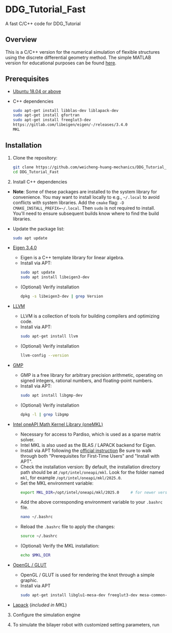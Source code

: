 # DDG_Tutorial_Fast
A fast C/C++ code for DDG_Tutorial

## Overview

This is a C/C++ version for the numerical simulation of flexible structures using the discrete differential geometry method. The simple MATLAB version for educational purposes can be found [here](https://github.com/weicheng-huang-mechanics/DDG_Tutorial).

## Prerequisites

- [Ubuntu 18.04 or above](https://ubuntu.com/tutorials/install-ubuntu-desktop#1-overview)
- C++ dependencies
     
   ```bash
   sudo apt-get install libblas-dev liblapack-dev
   sudo apt-get install gfortran
   sudo apt-get install freeglut3-dev
   https://gitlab.com/libeigen/eigen/-/releases/3.4.0
   MKL
   ```

## Installation

1. Clone the repository:
   ```bash
   git clone https://github.com/weicheng-huang-mechanics/DDG_Tutorial_Fast.git
   cd DDG_Tutorial_Fast
   ```
   
2. Install C++ dependencies

- **Note**: Some of these packages are installed to the system library for convenience. You may want to install locally to e.g., `~/.local` to avoid conflicts with system libraries. Add the `cmake` flag: `-D CMAKE_INSTALL_PREFIX=~/.local`. Then `sudo` is not required to install. You'll need to ensure subsequent builds know where to find the build libraries.
- Update the package list:
  ```bash
  sudo apt update
  ```
    
- [Eigen 3.4.0](http://eigen.tuxfamily.org/index.php?title=Main_Page)
  - Eigen is a C++ template library for linear algebra.
  - Install via APT:
    ```bash
    sudo apt update
    sudo apt install libeigen3-dev
    ```
  - (Optional) Verify installation
    ```bash
    dpkg -s libeigen3-dev | grep Version
    ```

- [LLVM](https://releases.llvm.org/download.html)
  - LLVM is a collection of tools for building compilers and optimizing code.
  - Install via APT:
    ```bash
    sudo apt-get install llvm
    ```
  - (Optional) Verify installation
    ```bash
    llvm-config --version
    ```
    
- [GMP](https://gmplib.org/)
  - GMP is a free library for arbitrary precision arithmetic, operating on signed integers, rational numbers, and floating-point numbers.
  - Install via APT:
    ```bash
    sudo apt install libgmp-dev
    ```
  - (Optional) Verify installation
    ```bash
    dpkg -l | grep libgmp
    ```

- [Intel oneAPI Math Kernel Library (oneMKL)](https://www.intel.com/content/www/us/en/developer/tools/oneapi/onemkl-download.html?operatingsystem=linux&distributions=webdownload&options=online)
  - Necessary for access to Pardiso, which is used as a sparse matrix solver.
  - Intel MKL is also used as the BLAS / LAPACK backend for Eigen.
  - Install via APT following the [official instruction](https://www.intel.com/content/www/us/en/developer/tools/oneapi/onemkl-download.html?operatingsystem=linux&linux-install=apt) Be sure to walk through both "Prerequisites for First-Time Users" and "Install with APT".
  - Check the installation version:
    By default, the installation directory path should be at `/opt/intel/oneapi/mkl`.
    Look for the folder named `mkl`, for example `/opt/intel/oneapi/mkl/2025.0`.
  - Set the MKL environment variable:
    ```bash
    export MKL_DIR=/opt/intel/oneapi/mkl/2025.0     # for newer versions
    ```
  - Add the above corresponding environment variable to your `.bashrc` file.
    ```bash
    nano ~/.bashrc
    ```
  - Reload the `.bashrc` file to apply the changes:
    ```bash
    source ~/.bashrc
    ```
  - (Optional) Verify the MKL installation:
    ```bash
    echo $MKL_DIR
    ```

- [OpenGL / GLUT](https://www.opengl.org/)
  - OpenGL / GLUT is used for rendering the knot through a simple graphic.
  - Install via APT
    ```bash
    sudo apt-get install libglu1-mesa-dev freeglut3-dev mesa-common-dev`
    ```

- [Lapack](https://www.netlib.org/lapack/) (*included in MKL*)

3. Configure the simulation engine


4. To simulate the bilayer robot with customized setting parameters, run

